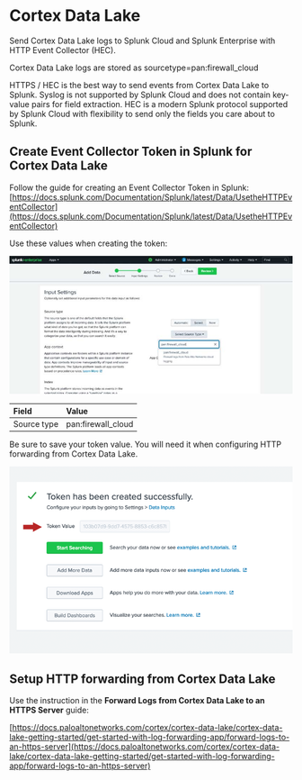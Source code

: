 # Cortex Data Lake

Send Cortex Data Lake logs to Splunk Cloud and Splunk Enterprise with HTTP Event
Collector (HEC).

Cortex Data Lake logs are stored as sourcetype=pan:firewall_cloud

HTTPS / HEC is the best way to send events from Cortex Data Lake to
Splunk. Syslog is not supported by Splunk Cloud and does not contain key-value
pairs for field extraction. HEC is a modern Splunk protocol supported by Splunk
Cloud with flexibility to send only the fields you care about to Splunk.

## Create Event Collector Token in Splunk for Cortex Data Lake

Follow the guide for creating an Event Collector Token in Splunk:
[https://docs.splunk.com/Documentation/Splunk/latest/Data/UsetheHTTPEventCollector](https://docs.splunk.com/Documentation/Splunk/latest/Data/UsetheHTTPEventCollector)

Use these values when creating the token:

![](/assets/hec-input-settings.jpg)

| Field | Value |
| :--- | :--- |
| Source type | pan:firewall_cloud |


Be sure to save your token value. You will need it when configuring HTTP forwarding from Cortex Data Lake.

![](/assets/hec-token-value.png)


## Setup HTTP forwarding from Cortex Data Lake

Use the instruction in the **Forward Logs from Cortex Data Lake to an HTTPS Server** guide:

[https://docs.paloaltonetworks.com/cortex/cortex-data-lake/cortex-data-lake-getting-started/get-started-with-log-forwarding-app/forward-logs-to-an-https-server](https://docs.paloaltonetworks.com/cortex/cortex-data-lake/cortex-data-lake-getting-started/get-started-with-log-forwarding-app/forward-logs-to-an-https-server)